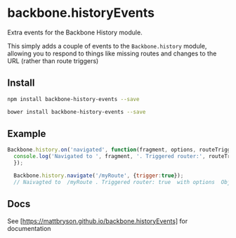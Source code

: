 # backbone.historyEvents

Extra events for the Backbone History module.

This simply adds a couple of events to the `Backbone.history` module, allowing you to respond to things
like missing routes and changes to the URL (rather than route triggers)

## Install
````bash
npm install backbone-history-events --save
````

````bash
bower install backbone-history-events --save
````

## Example
````javascript
Backbone.history.on('navigated', function(fragment, options, routeTriggered){
  console.log('Navigated to ', fragment, '. Triggered router:', routeTriggered, ' with options ', options );
  });

  Backbone.history.navigate('/myRoute', {trigger:true});
  // Naivagted to  /myRoute . Triggered router: true  with options  Object {trigger: true}
````

## Docs
See [https://mattbryson.github.io/backbone.historyEvents] for documentation
